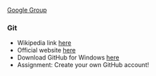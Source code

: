 [Google Group](https://groups.google.com/forum/?hl=en#!forum/ibuitclub)

### Git

* Wikipedia link [here](http://en.wikipedia.org/wiki/Git_\(software\))
* Official website [here](http://git-scm.com/)
* Download GitHub for Windows [here](http://windows.github.com/)
* Assignment: Create your own GitHub account!



